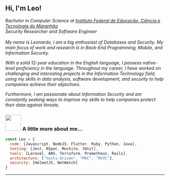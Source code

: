 <h2> Hi, I'm Leo! </h2>
<p><em> Bachelor in Computer Science at <a href="https://caxias.ifma.edu.br/">Instituto Federal de Educação, Ciência e Tecnologia do Maranhão</a>
</br>
Security Researcher and Software Engineer
</br>
</br>
<i> My name is Leonardo, I am a big enthusiast of Databases and Security. My main focus of work and research is in Back-End Programming, Mobile, and Information Security. 

With a solid 12-year education in the English language, I possess native-level proficiency in the language. Throughout my career, I have worked on challenging and interesting projects in the Information Technology field, using my skills in data analysis, software development, and security to help companies achieve their objectives. 

Furthermore, I am passionate about Information Security and am constantly seeking ways to improve my skills to help companies protect their data against threats.
</i>
</em></p>

### <img src="https://media.giphy.com/media/VgCDAzcKvsR6OM0uWg/giphy.gif" width="50"> A little more about me...  

```javascript
const Leo = {
  code: [Javascript, NodeJS, Flutter, Ruby, Python, Java],
  testing: [Jest, RSpec, Mockito, JUnit],
  tools: [Laravel, AWS, Terraform, Prometheus, Rails],
  architecture: ["tests-driven", "MVC", "MVVC"],
  security: [HelmetJS, NetWatch]
}
```


  ---
